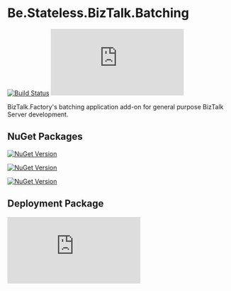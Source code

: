 ﻿# Be.Stateless.BizTalk.Batching

[![Build Status](https://dev.azure.com/icraftsoftware/be.stateless/_apis/build/status/Be.Stateless.BizTalk.Batching.Application%20Manual%20Release?branchName=master)](https://dev.azure.com/icraftsoftware/be.stateless/_build/latest?definitionId=95&branchName=master)
[![GitHub Release](https://img.shields.io/github/v/release/icraftsoftware/Be.Stateless.BizTalk.Batching.Application?label=Release)](https://github.com/icraftsoftware/Be.Stateless.BizTalk.Batching.Application/releases/latest)

BizTalk.Factory's batching application add-on for general purpose BizTalk Server development.

## NuGet Packages

[![NuGet Version](https://img.shields.io/nuget/v/Be.Stateless.BizTalk.Batching.svg?label=Be.Stateless.BizTalk.Batching&style=flat)](https://www.nuget.org/packages/Be.Stateless.BizTalk.Batching/)

[![NuGet Version](https://img.shields.io/nuget/v/Be.Stateless.BizTalk.Batching.Schemas.svg?label=Be.Stateless.BizTalk.Batching.Schemas&style=flat)](https://www.nuget.org/packages/Be.Stateless.BizTalk.Batching.Schemas/)

[![NuGet Version](https://img.shields.io/nuget/v/Be.Stateless.BizTalk.Batching.Maps.svg?label=Be.Stateless.BizTalk.Batching.Maps&style=flat)](https://www.nuget.org/packages/Be.Stateless.BizTalk.Batching.Maps/)

## Deployment Package

[![Deployment Package](https://img.shields.io/github/v/release/icraftsoftware/Be.Stateless.BizTalk.Batching.Application?label=Be.Stateless.BizTalk.Batching.Application.Deployment.zip&style=flat)](https://github.com/icraftsoftware/Be.Stateless.BizTalk.Batching.Application/releases/latest/download/Be.Stateless.BizTalk.Batching.Application.Deployment.zip)
